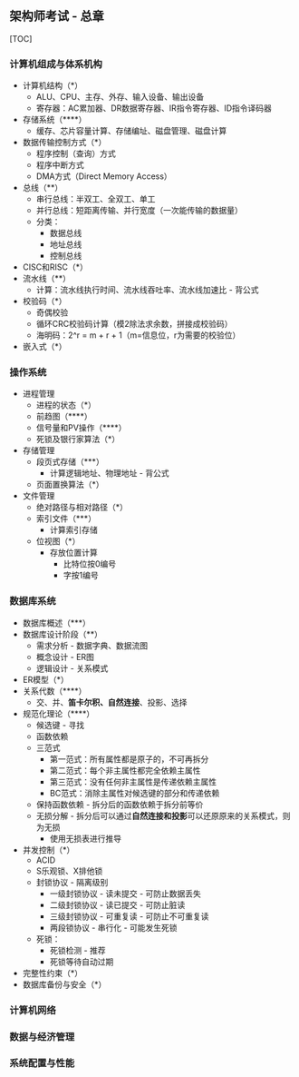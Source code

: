 ## 架构师考试 - 总章

[TOC]

### 计算机组成与体系机构

- 计算机结构（*）
  - ALU、CPU、主存、外存、输入设备、输出设备
  - 寄存器：AC累加器、DR数据寄存器、IR指令寄存器、ID指令译码器
- 存储系统（\****）
  - 缓存、芯片容量计算、存储编址、磁盘管理、磁盘计算
- 数据传输控制方式（*）
  - 程序控制（查询）方式
  - 程序中断方式
  - DMA方式（Direct Memory Access）
- 总线（**）
  - 串行总线：半双工、全双工、单工
  - 并行总线：短距离传输、并行宽度（一次能传输的数据量）
  - 分类：
    - 数据总线
    - 地址总线
    - 控制总线
- CISC和RISC（*）
- 流水线（**）
  - 计算：流水线执行时间、流水线吞吐率、流水线加速比 - 背公式
- 校验码（*）
  - 奇偶校验
  - 循环CRC校验码计算（模2除法求余数，拼接成校验码）
  - 海明码：2^r = m + r + 1（m=信息位，r为需要的校验位）
- 嵌入式（*）



### 操作系统

- 进程管理
  - 进程的状态（*）
  - 前趋图（\****）
  - 信号量和PV操作（\****）
  - 死锁及银行家算法（*）
- 存储管理
  - 段页式存储（***）
    - 计算逻辑地址、物理地址 - 背公式
  - 页面置换算法（*）
- 文件管理
  - 绝对路径与相对路径（*）
  - 索引文件（***）
    - 计算索引存储
  - 位视图（*）
    - 存放位置计算
      - 比特位按0编号
      - 字按1编号



### 数据库系统

- 数据库概述（***）
- 数据库设计阶段（**）
  - 需求分析 - 数据字典、数据流图
  - 概念设计 - ER图
  - 逻辑设计 - 关系模式
- ER模型（*）
- 关系代数（\****）
  - 交、并、**笛卡尔积、自然连接**、投影、选择
- 规范化理论（\****）
  - 候选键 - 寻找
  - 函数依赖
  - 三范式
    - 第一范式：所有属性都是原子的，不可再拆分
    - 第二范式：每个非主属性都完全依赖主属性
    - 第三范式：没有任何非主属性是传递依赖主属性
    - BC范式：消除主属性对候选键的部分和传递依赖
  - 保持函数依赖 - 拆分后的函数依赖于拆分前等价
  - 无损分解 - 拆分后可以通过**自然连接和投影**可以还原原来的关系模式，则为无损
    - 使用无损表进行推导
- 并发控制（*）
  - ACID
  - S乐观锁、X排他锁
  - 封锁协议 - 隔离级别
    - 一级封锁协议 - 读未提交 - 可防止数据丢失
    - 二级封锁协议 - 读已提交 - 可防止脏读
    - 三级封锁协议 - 可重复读 - 可防止不可重复读
    - 两段锁协议 - 串行化 - 可能发生死锁
  - 死锁：
    - 死锁检测 - 推荐
    - 死锁等待自动过期
- 完整性约束（*）
- 数据库备份与安全（*）



### 计算机网络





### 数据与经济管理





### 系统配置与性能

